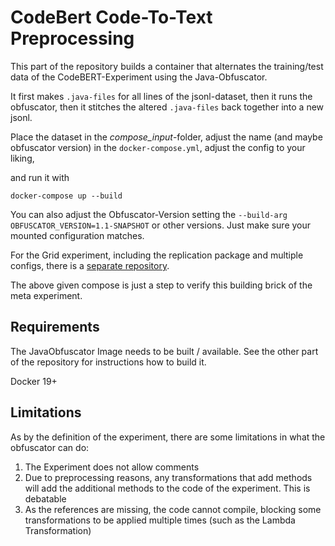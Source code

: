 # CodeBert Code-To-Text Preprocessing 

This part of the repository builds a container that alternates the training/test data of the CodeBERT-Experiment using the Java-Obfuscator. 

It first makes `.java-files` for all lines of the jsonl-dataset, 
then it runs the obfuscator, 
then it stitches the altered `.java-files` back together into a new jsonl.

Place the dataset in the *compose_input*-folder, 
adjust the name (and maybe obfuscator version) in the `docker-compose.yml`, 
adjust the config to your liking, 

and run it with 

```
docker-compose up --build
```

You can also adjust the Obfuscator-Version setting the `--build-arg OBFUSCATOR_VERSION=1.1-SNAPSHOT` or other versions. Just make sure your mounted configuration matches. 

For the Grid experiment, including the replication package and multiple configs, there is a [separate repository](../GridExperiment). 

The above given compose is just a step to verify this building brick of the meta experiment.    

## Requirements

The JavaObfuscator Image needs to be built / available.
See the other part of the repository for instructions how to build it.

Docker 19+

## Limitations

As by the definition of the experiment, there are some limitations in what the obfuscator can do: 

1. The Experiment does not allow comments
2. Due to preprocessing reasons, any transformations that add methods will add the additional methods to the code of the experiment. This is debatable
3. As the references are missing, the code cannot compile, blocking some transformations to be applied multiple times (such as the Lambda Transformation)
